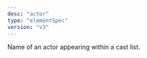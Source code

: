 ```yaml
---
desc: "actor"
type: "elementSpec"
version: "v3"
---
```


Name of an actor appearing within a cast list.